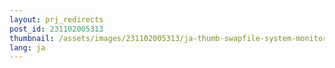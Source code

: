 ```yaml
---
layout: prj_redirects
post_id: 231102005313
thumbnail: /assets/images/231102005313/ja-thumb-swapfile-system-monitor-swap.png
lang: ja
---
```


